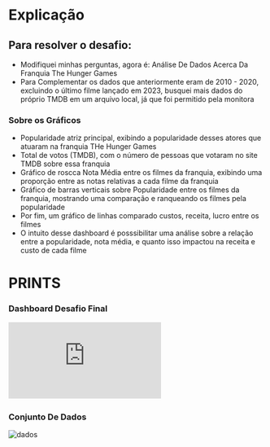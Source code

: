 # Explicação

## Para resolver o desafio:
- Modifiquei minhas perguntas, agora é: Análise De Dados Acerca Da Franquia The Hunger Games
- Para Complementar os dados que anteriormente eram de 2010 - 2020, excluindo o último filme lançado em 2023, busquei mais dados do próprio TMDB em um arquivo local, já que foi permitido pela monitora

### Sobre os Gráficos
- Popularidade atriz principal, exibindo a popularidade desses atores que atuaram na franquia THe Hunger Games
- Total de votos (TMDB), com o número de pessoas que votaram no site TMDB sobre essa franquia
- Gráfico de roscca Nota Média entre os filmes da franquia, exibindo uma proporção entre as notas relativas a cada filme da franquia
- Gráfico de barras verticais sobre Popularidade entre os filmes da franquia, mostrando uma comparação e ranqueando os filmes pela popularidade
- Por fim, um gráfico de linhas comparado custos, receita, lucro entre os filmes
- O intuito desse dashboard é posssibilitar uma análise sobre a relação entre a popularidade, nota média, e quanto isso impactou na receita e custo de cada filme

# PRINTS

### Dashboard Desafio Final

![dashboard](https://github.com/WendeldsCoelho/Programa-De-Bolsas-Compass-Uol/blob/main/Sprint_10/Evid%C3%AAncias/Desafio/Dashboard.pdf)


### Conjunto De Dados

![dados](https://github.com/WendeldsCoelho/Programa-De-Bolsas-Compass-Uol/blob/main/Sprint_10/Evid%C3%AAncias/Desafio/conjunto-dados.jpeg)
